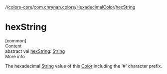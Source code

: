 //[colors-core](../../../index.md)/[com.chrynan.colors](../index.md)/[HexadecimalColor](index.md)/[hexString](hex-string.md)



# hexString  
[common]  
Content  
abstract val [hexString](hex-string.md): [String](https://kotlinlang.org/api/latest/jvm/stdlib/kotlin/-string/index.html)  
More info  


The hexadecimal [String](https://kotlinlang.org/api/latest/jvm/stdlib/kotlin/-string/index.html) value of this [Color](../-color/index.md) including the '#' character prefix.

  



